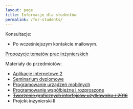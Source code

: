 ```yaml
---
layout: page
title: Informacje dla studentów
permalink: /for-students/
---
```


<!--
&#x1F534; **Komunikaty:**
* ...
-->

Konsultacje:

* Po wcześniejszym kontakcie mailowym.
<!-- * Wtorek, godz. 15:00 - 17:00, p. 353, B1 -->

[Propozycje tematów prac inżynierskich](topics2017)

Materiały do przedmiotów:

* [Aplikacje internetowe 2](ai2)
* [Seminarium dyplomowe](si)
* [Programowanie urządzeń mobilnych](um)
* [Programowanie współbieżne i rozproszone](pwir)
* ~~[Tworzenie graficznych interfejsów użytkownika / 2016](tgui)~~
* ~~Projekt inżynierski II~~
